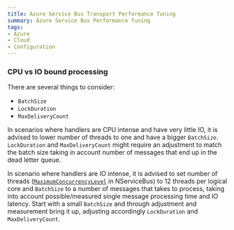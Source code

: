 ```yaml
---
title: Azure Service Bus Transport Performance Tuning
summary: Azure Service Bus Performance Tuning
tags:
- Azure
- Cloud
- Configuration
---
```



### CPU vs IO bound processing

There are several things to consider:

 - `BatchSize`
 - `LockDuration`
 - `MaxDeliveryCount`

In scenarios where handlers are CPU intense and have very little IO, it is advised to lower number of threads to one and have a bigger `BatchSize`. `LockDuration` and `MaxDeliveryCount` might require an adjustment to match the batch size taking in account number of messages that end up in the dead letter queue.

In scenario where handlers are IO intense, it is advised to set number of threads ([`MaximumConcurrencyLevel`](/nservicebus/operations/tuning.md) in NServiceBus) to 12 threads per logical core and `BatchSize` to a number of messages that takes to process, taking into account possible/measured single message processing time and IO latency. Start with a small `BatchSize` and through adjustment and measurement bring it up, adjusting accordingly `LockDuration` and `MaxDeliveryCount`.